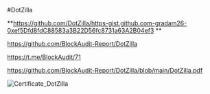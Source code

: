 #DotZilla

**https://github.com/DotZilla/https-gist.github.com-gradam26-0xef5Dfd8fdC88583a3B22D56fc8731a63A2B04ef3
**

https://github.com/BlockAudit-Report/DotZilla

https://t.me/BlockAudit/71

https://github.com/BlockAudit-Report/DotZilla/blob/main/DotZilla.pdf

![Certificate_DotZilla](https://user-images.githubusercontent.com/93478777/139659594-f5efe5ff-b258-4feb-91f5-dc53cb28233c.jpg)
